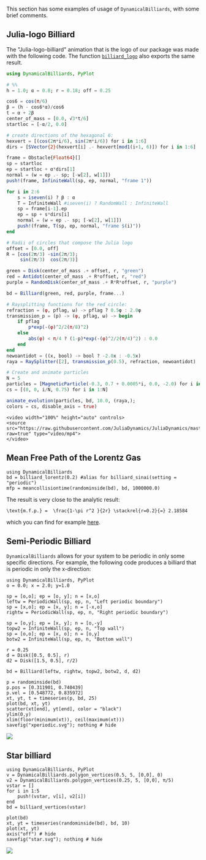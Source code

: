 This section has some examples of usage of `DynamicalBilliards`, with some brief
comments.

## Julia-logo Billiard
The "Julia-logo-billiard" animation that is the logo of our package was made with the following code. The function [`billiard_logo`](@ref) also exports the same result.
```julia
using DynamicalBilliards, PyPlot

# %%
h = 1.0; α = 0.8; r = 0.18; off = 0.25

cos6 = cos(π/6)
β = (h - cos6*α)/cos6
t = α + 2β
center_of_mass = [0.0, √3*t/6]
startloc = [-α/2, 0.0]

# create directions of the hexagonal 6:
hexvert = [(cos(2π*i/6), sin(2π*i/6)) for i in 1:6]
dirs = [SVector{2}(hexvert[i] .- hexvert[mod1(i+1, 6)]) for i in 1:6]

frame = Obstacle{Float64}[]
sp = startloc
ep = startloc + α*dirs[1]
normal = (w = ep .- sp; [-w[2], w[1]])
push!(frame, InfiniteWall(sp, ep, normal, "frame 1"))

for i in 2:6
    s = iseven(i) ? β : α
    T = InfiniteWall #iseven(i) ? RandomWall : InfiniteWall
    sp = frame[i-1].ep
    ep = sp + s*dirs[i]
    normal = (w = ep .- sp; [-w[2], w[1]])
    push!(frame, T(sp, ep, normal, "frame $(i)"))
end

# Radii of circles that compose the Julia logo
offset = [0.0, off]
R = [cos(2π/3) -sin(2π/3);
     sin(2π/3)  cos(2π/3)]

green = Disk(center_of_mass .+ offset, r, "green")
red = Antidot(center_of_mass .+ R*offset, r, "red")
purple = RandomDisk(center_of_mass .+ R*R*offset, r, "purple")

bd = Billiard(green, red, purple, frame...)

# Raysplitting functions for the red circle:
refraction = (φ, pflag, ω) -> pflag ? 0.5φ : 2.0φ
transmission_p = (p) -> (φ, pflag, ω) -> begin
    if pflag
        p*exp(-(φ)^2/2(π/8)^2)
    else
        abs(φ) < π/4 ? (1-p)*exp(-(φ)^2/2(π/4)^2) : 0.0
    end
end
newoantidot = ((x, bool) -> bool ? -2.0x : -0.5x)
raya = RaySplitter([2], transmission_p(0.5), refraction, newoantidot)

# Create and animate particles
N = 5
particles = [MagneticParticle(-0.3, 0.7 + 0.0005*i, 0.0, -2.0) for i in 1:N]
cs = [(0, 0, i/N, 0.75) for i in 1:N]

animate_evolution(particles, bd, 10.0, (raya,);
colors = cs, disable_axis = true)
```

```@raw html
<video width="100%" height="auto" controls>
<source src="https://raw.githubusercontent.com/JuliaDynamics/JuliaDynamics/master/videos/billiards/DynamicalBilliards_v3.mp4?raw=true" type="video/mp4">
</video>
```

## Mean Free Path of the Lorentz Gas
```@example tut3
using DynamicalBilliards
bd = billiard_lorentz(0.2) #alias for billiard_sinai(setting = "periodic")
mfp = meancollisiontime(randominside(bd), bd, 1000000.0)
```
The result is very close to the analytic result:

``\text{m.f.p.} =  \frac{1-\pi r^2 }{2r} \stackrel{r=0.2}{=} 2.18584 ``

which you can find for example [here](http://www.cmls.polytechnique.fr/perso/golse/Surveys/FGIcmp03.pdf).

## Semi-Periodic Billiard
`DynamicalBilliards` allows for your system to be periodic in only some specific
directions. For example, the following code produces a billiard that is periodic
in only the x-direction:

```@example tut3
using DynamicalBilliards, PyPlot
o = 0.0; x = 2.0; y=1.0

sp = [o,o]; ep = [o, y]; n = [x,o]
leftw = PeriodicWall(sp, ep, n, "Left periodic boundary")
sp = [x,o]; ep = [x, y]; n = [-x,o]
rightw = PeriodicWall(sp, ep, n, "Right periodic boundary")

sp = [o,y]; ep = [x, y]; n = [o,-y]
topw2 = InfiniteWall(sp, ep, n, "Top wall")
sp = [o,o]; ep = [x, o]; n = [o,y]
botw2 = InfiniteWall(sp, ep, n, "Bottom wall")

r = 0.25
d = Disk([0.5, 0.5], r)
d2 = Disk([1.5, 0.5], r/2)

bd = Billiard(leftw, rightw, topw2, botw2, d, d2)

p = randominside(bd)
p.pos = [0.311901, 0.740439]
p.vel = [0.548772, 0.835972]
xt, yt, t = timeseries(p, bd, 25)
plot(bd, xt, yt)
scatter(xt[end], yt[end], color = "black")
ylim(0,y)
xlim(floor(minimum(xt)), ceil(maximum(xt)))
savefig("xperiodic.svg"); nothing # hide
```
![](xperiodic.svg)

## Star billiard
```@example tut3
using DynamicalBilliards, PyPlot
v = DynamicalBilliards.polygon_vertices(0.5, 5, [0,0], 0)
v2 = DynamicalBilliards.polygon_vertices(0.25, 5, [0,0], π/5)
vstar = []
for i in 1:5
    push!(vstar, v[i], v2[i])
end
bd = billiard_vertices(vstar)

plot(bd)
xt, yt = timeseries(randominside(bd), bd, 10)
plot(xt, yt)
axis("off") # hide
savefig("star.svg"); nothing # hide
```
![](star.svg)
